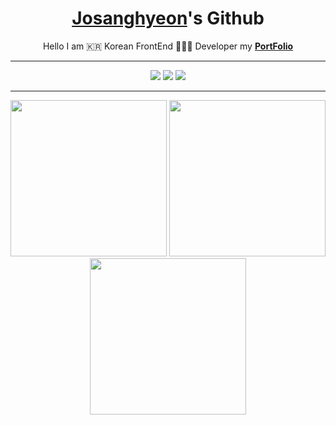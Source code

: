<h1 align="center">
  <a href="https://josanghyeon.vercel.app/">Josanghyeon</a>'s Github
</h1>

<p align="center">
  Hello I am 🇰🇷 Korean FrontEnd 🧑🏻‍💻 Developer my <b><a href="https://josanghyeon.vercel.app/">PortFolio</a></b>
</p>

<hr/>

<p align="center">
  <img src ="https://github-readme-stats.vercel.app/api?username=KOVELO2005&show_icons=true&count_private=true&theme=merko&hide_border=true&bg_color=00000000&hide_rank=true">
  <img src ="https://github-readme-stats.vercel.app/api/top-langs/?username=KOVELO2005&layout=compact&hide_border=true&theme=merko&bg_color=00000000&langs_count=8">
  <img src ="https://github-readme-streak-stats.herokuapp.com/?user=KOVELO2005&theme=merko&hide_border=true&background=FFFFFF00">
 </p>

<hr/>

<div align="center">
  <img width="250px" src="https://image.genie.co.kr/Y/IMAGE/IMG_ALBUM/082/017/374/82017374_1619576585663_1_600x600.JPG/dims/resize/Q_80,0">
  <img width="250px" src="https://image.genie.co.kr/Y/IMAGE/IMG_ALBUM/081/716/711/81716711_1604629159652_1_600x600.JPG/dims/resize/Q_80,0">
  <img width="250px" src="https://image.genie.co.kr/Y/IMAGE/IMG_ALBUM/080/964/992/80964992_1499679130454_1_600x600.JPG/dims/resize/Q_80,0">
</div>
